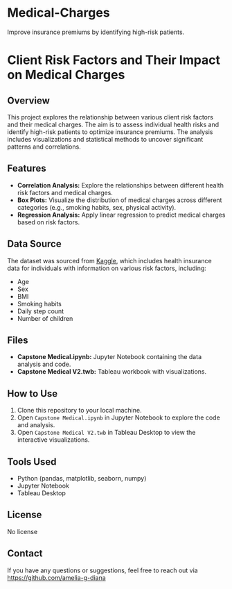 # Medical-Charges
Improve insurance premiums by identifying high-risk patients.

# Client Risk Factors and Their Impact on Medical Charges

## Overview
This project explores the relationship between various client risk factors and their medical charges. The aim is to assess individual health risks and identify high-risk patients to optimize insurance premiums. The analysis includes visualizations and statistical methods to uncover significant patterns and correlations.

## Features
- **Correlation Analysis:** Explore the relationships between different health risk factors and medical charges.
- **Box Plots:** Visualize the distribution of medical charges across different categories (e.g., smoking habits, sex, physical activity).
- **Regression Analysis:** Apply linear regression to predict medical charges based on risk factors.

## Data Source
The dataset was sourced from [Kaggle](https://www.kaggle.com/easonlai/sample-insurance-claim-prediction-dataset), which includes health insurance data for individuals with information on various risk factors, including:
- Age
- Sex
- BMI
- Smoking habits
- Daily step count
- Number of children

## Files
- **Capstone Medical.ipynb:** Jupyter Notebook containing the data analysis and code.
- **Capstone Medical V2.twb:** Tableau workbook with visualizations.

## How to Use
1. Clone this repository to your local machine.
2. Open `Capstone Medical.ipynb` in Jupyter Notebook to explore the code and analysis.
3. Open `Capstone Medical V2.twb` in Tableau Desktop to view the interactive visualizations.

## Tools Used
- Python (pandas, matplotlib, seaborn, numpy)
- Jupyter Notebook
- Tableau Desktop

## License
No license

## Contact
If you have any questions or suggestions, feel free to reach out via https://github.com/amelia-g-diana
